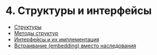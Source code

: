 # 4. Структуры и интерфейсы

* [Структуры](./4.1.md)
* [Методы структур](./4.2.md)
* [Интерфейсы и их имплементация](./4.3.md)
* [Встраивание (embedding) вместо наследования](./4.5.md)